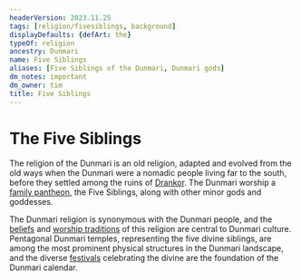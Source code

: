 ```yaml
---
headerVersion: 2023.11.25
tags: [religion/fivesiblings, background]
displayDefaults: {defArt: the}
typeOf: religion
ancestry: Dunmari
name: Five Siblings
aliases: [Five Siblings of the Dunmari, Dunmari gods]
dm_notes: important
dm_owner: tim
title: Five Siblings
---
```

# The Five Siblings

The religion of the Dunmari is an old religion, adapted and evolved from the old ways when the Dunmari were a nomadic people living far to the south, before they settled among the ruins of [Drankor](<../../../history/drankorian-era/drankorian-empire.md>). The Dunmari worship a [family pantheon](<../../gods/incorporeal-gods/dunmari-pantheon/dunmari-pantheon.md>), the Five Siblings, along with other minor gods and goddesses. 

The Dunmari religion is synonymous with the Dunmari people, and the [beliefs](<./dunmari-beliefs.md>) and [worship traditions](<./dunmari-religious-practice.md>) of this religion are central to Dunmari culture. Pentagonal Dunmari temples, representing the five divine siblings, are among the most prominent physical structures in the Dunmari landscape, and the diverse [festivals](<../../holidays-and-festivals/dunmari-festivals/dunmari-festivals.md>) celebrating the divine are the foundation of the Dunmari calendar. 